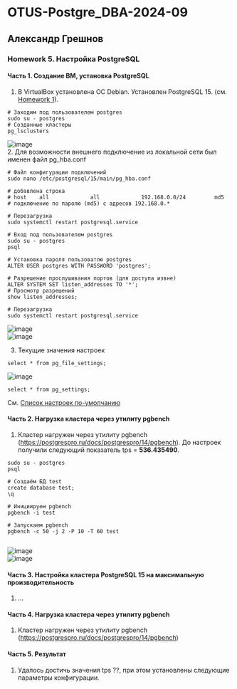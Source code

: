 # OTUS-Postgre_DBA-2024-09
## Александр Грешнов

### Homework 5. Настройка PostgreSQL

#### Часть 1. Создание ВМ, установка PostgreSQL
1. В VirtualBox установлена ОС Debian. Установлен PostgreSQL 15. (см. [Homework 1](/Homework/HW-1.md)).
```
# Заходим под пользователем postgres
sudo su - postgres
# Созданные кластеры
pg_lsclusters
```
   ![image](https://github.com/user-attachments/assets/7dddaba5-068a-4465-aa48-f64e2737f4bf)\
2. Для возможности внешнего подключение из локальной сети был именен файл pg_hba.conf
```
# Файл конфигурации подключений
sudo nano /etc/postgresql/15/main/pg_hba.conf

# добавлена строка
# host    all             all             192.168.0.0/24         md5
# подключение по паролю (md5) с адресов 192.168.0.*

# Перезагрузка
sudo systemctl restart postgresql.service

# Вход под пользователем postgres
sudo su - postgres
psql

# Установка пароля пользоватлю postgres
ALTER USER postgres WITH PASSWORD 'postgres';

# Разрешение прослушивания портов (для доступа извне)
ALTER SYSTEM SET listen_addresses TO '*';
# Просмотр разрешений
show listen_addresses;

# Перезагрузка
sudo systemctl restart postgresql.service

```

![image](https://github.com/user-attachments/assets/ff273bce-6c61-4382-a21f-8ce8c94c36f2)\
![image](https://github.com/user-attachments/assets/dbe735eb-ac40-44ee-8c35-a9325e553243)

3. Текущие значения настроек
```
select * from pg_file_settings;
```
![image](https://github.com/user-attachments/assets/1e11a0a8-a962-47c4-bb37-0c138e9d8d04)

```
select * from pg_settings;
```
См. [Список настроек по-умолчанию](/Homework/ext/HW-5.pg_settings_default.html)

#### Часть 2. Нагрузка кластера через утилиту pgbench
1. Кластер нагружен через утилиту pgbench (https://postgrespro.ru/docs/postgrespro/14/pgbench). До настроек получили следующий показатель tps = **536.435490**.
```
sudo su - postgres
psql

# Создаём БД test
create database test;
\q

# Инициируем pgbench
pgbench -i test

# Запускаем pgbench
pgbench -c 50 -j 2 -P 10 -T 60 test
   
```
![image](https://github.com/user-attachments/assets/11c20267-e0f4-464e-9715-accebfa61685)\
![image](https://github.com/user-attachments/assets/c8ababdc-a249-492e-b1fe-a3bb71889005)


#### Часть 3. Настройка кластера PostgreSQL 15 на максимальную производительность
1. ...

#### Часть 4. Нагрузка кластера через утилиту pgbench
1. Кластер нагружен через утилиту pgbench (https://postgrespro.ru/docs/postgrespro/14/pgbench)


#### Часть 5. Результат
1. Удалось достичь значения tps ??, при этом установлены следующие параметры конфигурации.


